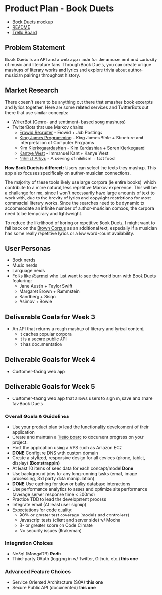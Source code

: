 # Product Plan - Book Duets

- [Book Duets mockup](https://github.com/lorainekv/book-duets-api/blob/master/bookduets_mockup.pdf)
- [README](https://github.com/lorainekv/book-duets-api/blob/master/README.md)
- [Trello Board](https://trello.com/b/KVisYYDj/book-duets-capstone)

## Problem Statement
Book Duets is an API and a web app made for the amusement and curiosity of music and literature fans. Through Book Duets, you can create unique mashups of literary works and lyrics and explore trivia about author-musician pairings throughout history.

## Market Research
There doesn't seem to be anything out there that smashes book excerpts and lyrics together. Here are some related services and TwitterBots out there that use similar concepts:
-  [WriterBot](http://writerbot.com/lyrics) (Genre- and sentiment- based song mashups)
- TwitterBots that use Markov chains
  - [Erowid Recruiter](https://twitter.com/erowidrecruiter) - Erowid + Job Postings
  - [King James Programming](https://twitter.com/kjv_programming) - King James Bible + Structure and Interpretation of Computer Programs
  - [Kim Kierkegaardashian](https://twitter.com/KimKierkegaard) - Kim Kardashian + Søren Kierkegaard
  - [Kantye West](https://twitter.com/KantyeW) - Immanuel Kant + Kanye West
  - [Nihilist Arbys](https://twitter.com/nihilist_arbys) - A serving of nihilism + fast food


**How Book Duets is different:** Users can select the texts they mashup. This app also focuses specifically on author-musician connections.

The majority of these tools likely use large corpora (ie entire books), which contribute to a more natural, less repetitive Markov experience. This will be a challenge for me, since I won't necessarily have large amounts of text to work with, due to the brevity of lyrics and copyright restrictions for most commercial literary works. Since the searches need to be dynamic to accommodate an infinite number of author-musician combos, the corpora need to be temporary and lightweight.

To reduce the likelihood of boring or repetitive Book Duets, I might want to fall back on the [Brown Corpus](https://en.wikipedia.org/wiki/Brown_Corpus) as an additional text, especially if a musician has some really repetitive lyrics or a low word-count availability.  

## User Personas

  - Book nerds
  - Music nerds
  - Language nerds
  - Folks like [@acmei](https://github.com/acmei) who just want to see the world burn with Book Duets featuring:
    - Jane Austin + Taylor Swift
    - Margaret Brown + Rammstein
    - Sandberg + Sisqo
    - Asimov + Bowie

## Deliverable Goals for Week 3
  - An API that returns a rough mashup of literary and lyrical content.
    - It caches popular corpora
    - It is a secure public API
    - It has documentation

## Deliverable Goals for Week 4
  - Customer-facing web app

## Deliverable Goals for Week 5
  - Customer-facing web app that allows users to sign in, save and share fav Book Duets

### Overall Goals & Guidelines
- Use your product plan to lead the functionality development of their application
- Create and maintain a [Trello board](https://trello.com/) to document progress on your project.
- Host the application using a VPS such as Amazon EC2
- **DONE** Configure DNS with custom domain
- Create a stylized, responsive design for all devices (phone, tablet, display) **(Bootstrappin)**
- At least 10 items of seed data for each concept/model **Done**
- Use background jobs for any long running tasks (email, image processing, 3rd party data manipulation)
- **DONE** Use caching for slow or bulky database interactions
- Use performance analytics to asses and optimize site performance (average server response time < 300ms)
- Practice TDD to lead the development process
- Integrate email (At least user signup)
- Expectations for code quality:
    - 90% or greater test coverage (models and controllers)
    - Javascript tests (client and server side) w/ Mocha
    - B- or greater score on Code Climate
    - No security issues (Brakeman)

### Integration Choices
  - NoSql (MongoDB) **Redis**
  - Third-party OAuth (logging in w/ Twitter, Github, etc.) **this one**

### Advanced Feature Choices
  - Service Oriented Architecture (SOA) **this one**
  - Secure Public API (documented) **this one**
